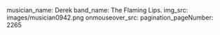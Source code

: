 musician_name: Derek
band_name: The Flaming Lips.
img_src: images/musician0942.png
onmouseover_src: 
pagination_pageNumber: 2265